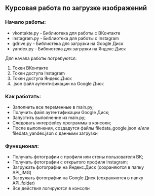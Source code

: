 ## Курсовая работа по загрузке изображений

### Начало работы:
- vkontakte.py - Библиотека для работы с ВКонтакте
- instagram.py - Библиотека для работы с Instagram
- gdrive.py - Библиотека для загрузки на Google Диск
- yandex.py - Библиотека для загрузки на Яндекс.Диск

Для начала работы потребуются:
1. Токен ВКонтакте
2. Токен доступа Instagram
3. Токен доступа Яндекс.Диск
4. .json файл аутентификации на Google Диск

### Как работать:
* Заполнить все переменные в main.py;
* Получить файл аутентификации Google Диск;
* Запустить выполнение из main.py;
* Следовать интерфейсу программы в консоли;
* После выполнения, создадутся файлы filedata_google.json и/или filedata_yandex.json с данными загрузки

### Функционал:
- Получать фотографии с профиля или стены пользователя ВК;
- Получать фотографии с открытого профиля Instagram;
- Загружать фотографии на Яндекс.Диск (сохраняются в папку API_IMG)
- Загружать фотографии на Google Диск (сохраняются в папку API_folder)
- Все действия логируются в консоли
